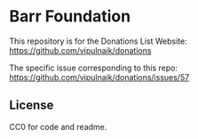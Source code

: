 # Barr Foundation

This repository is for the Donations List Website: https://github.com/vipulnaik/donations

The specific issue corresponding to this repo: https://github.com/vipulnaik/donations/issues/57

## License

CC0 for code and readme.
